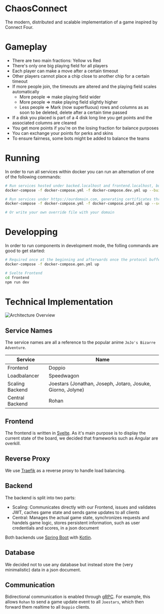 # ChaosConnect
The modern, distributed and scalable implementation of a game inspired by Connect Four.

# Gameplay
- There are two main fractions: Yellow vs Red
- There's only one big playing field for all players
- Each player can make a move after a certain timeout
- Other players cannot place a chip close to another chip for a certain timeout
- If more people join, the timeouts are altered and the playing field scales automatically
  - More people => make playing field wider
  - More people => make playing field slightly higher
  - Less people => Mark (now superfluous) rows and columns as as soon to be deleted, delete after a certain time passed
- If a disk you placed is part of a 4 disk long line you get points and the associated columns are cleared
- You get more points if you're on the losing fraction for balance purposes
- You can exchange your points for perks and skins
- To ensure fairness, some bots might be added to balance the teams

# Running
In order to run all services within docker you can run an alternation of one of the following commands:

```sh
# Run services hosted under backed.localhost and frontend.localhost, built locally, run 2 joestar instances
docker-compose -f docker-compose.yml -f docker-compose.dev.yml up --build --scale joestars=2

# Run services under https://ourdomain.com, generating certificates throught Let's Encrypt, using images published to GitHub Packages
docker-compose -f docker-compose.yml -f docker-compose.prod.yml up --scale joestars=5

# Or write your own override file with your domain
```

# Developping
In order to run components in development mode, the folling commands are good to get started:

```sh
# Required once at the beginning and afterwards once the protocol buffer contract changes
docker-compose -f docker-compose.gen.yml up

# Svelte Frontend
cd frontend
npm run dev
```

# Technical Implementation

![Architecture Overview](https://www.plantuml.com/plantuml/png/VP91RzGm48Nl_XN3YkikMdfTHQLmwg6WqYCNuymw9ex7jSVRLgZ_dOcpZKeWlLWQlyylpy-vpAmJby6hTouONrg4WoTB-KDBfiUqYw8r_uYMOhSg_ieKLgIUsBirCL9ccp3V-nKWdz0pRfsP_HKxzWXtQBf00Zt1rnEcayC7fNBlGjH93p1G8DCb6X0u5Nobj7ZKnVCTFl8dxsmOC30OMJ0f5RNfjKNO7DvFPJGR-Aq04XhMmVgglChK_0XVA4P76z0PZed49hHouBvWgV1Kct3V8sBxe2s5oiP4Zqy2pb-y9XmV9bSr6osbsIiHnQz6M8IOQXNVQmgQEpsv1cfn_oQSCNOp-l5Db7MY6RqGz5cjmRVqac1iCcb_JYu7ZcvYnr-agKZxKxO3iMnVkTQDZew2zc1e64fmHeypS9Ues0xixRVFzTpDNZshbuvXsvmxhAkCYz9KxG8EMr4MeUhLLvMB_of_Zo20N4FTx65NTlF3d-Tbad4txPQEbxAKmVy1)

## Service Names
The service names are all a reference to the popular anime `JoJo's Bizarre Adventure`.

| Service | Name |
| ------- | ---- |
| Frontend | Doppio |
| Loadbalancer | Speedwagon |
| Scaling Backend | Joestars (Jonathan, Joseph, Jotaro, Josuke, Giorno, Jolyne) |
| Central Backend | Rohan |

## Frontend
The frontend is written in [Svelte](https://svelte.dev/). As it's main purpose is to display the current state of the board, we decided that frameworks such as Angular are overkill.

## Reverse Proxy
We use [Traefik](https://doc.traefik.io/traefik/) as a reverse proxy to handle load balancing.

## Backend
The backend is split into two parts:
* Scaling: Communicates directly with our Frontend, issues and validates JWT, caches game state and sends game updates to all clients
* Central: Manages the actual game state, synchronizes requests and handels game logic, stores persistent information, such as user credentials and scores, in a json document

Both backends use [Spring Boot](https://spring.io/) with [Kotlin](https://kotlinlang.org/).

## Database
We decided not to use any database but instead store the (very minimalistic) data in a json document.

## Communication
Bidirectional communication is enabled through [gRPC](https://grpc.io/). For example, this allows `Rohan` to send a game update event to all `Joestars`, which then forward them realtime to all `Doppio` clients.
